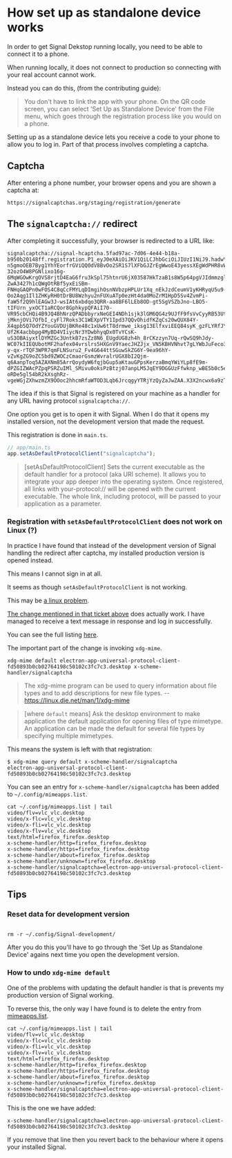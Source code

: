# How set up as standalone device works

In order to get Signal Dekstop running locally, you need to be able to connect it to a phone.

When running locally, it does not connect to production so connecting with your real account cannot work.

Instead you can do this, (from the contributing guide):

> You don't have to link the app with your phone. On the QR code screen, you can
> select 'Set Up as Standalone Device' from the File menu, which goes through the
> registration process like you would on a phone.

Setting up as a standalone device lets you receive a code to your phone to allow you to log in. Part of that process involves completing a captcha.

## Captcha

After entering a phone number, your browser opens and you are shown a captcha at:

```
https://signalcaptchas.org/staging/registration/generate
```

## The `signalcaptcha://` redirect

After completing it successfully, your browser is redirected to a URL like:

```
signalcaptcha://signal-hcaptcha.5fad97ac-7d06-4e44-b18a-b950b20148ff.registration.P1_eyJ0eXAiOiJKV1QiLCJhbGciOiJIUzI1NiJ9.hadwYXNza2V5xQUbS95FbOcFTymWcwlkiuDMCmWDB0NLU3YFf4qbyg1UE6QKu1JcP7hchWLwSaoufylLIMSYjGWJhRJGxt4PnR03wTUwst3kwhcedjHwCGfpWSTTRx3t_oQm5FNvnhkmjEWojiBL87cIoqgzd-n5gmoOEB7Byg1YhYEorfrGViQQ0dV8BvOo2SR1S7lXFbGJZrEgWwoE43yessXEgWdPHR8vWH110BkEZXjSic-32ozO4W8PGNlixo16g-6MqWGOwKrgOVS8rjtD4EaG6fru3kSpl75htnrU6jX03587HkTzaB1s8W5p64pgVJIdmmzgl8LUzpuxokXwVCiM3UOVh7ps44-ZwA3427h1cQWgOtRBf5yxEiSBm-FNHqGAQPn0wFOS4C8qCcFMYLqDImgihOsnNVbzpHPLUr1Xq_nEkJzdCeumV1yKHRyqU5u9-Oo2Aqg1Il1ZHKyRH0tDrBU8Wzhyu2nFUXuATp0ezHt4da0MoZrM1HpD5Sv4ZvmPi-faW5f2Q9hlEAGw3J-wsIAt6xbdqo3QRR-aa8BF6lLEb8OD-gt5SgVSZbJno-LBO5-tIFUrn_yxOCT1aRCQor8GphkypQFAiI70-VR95cbCHQi4B9JQ4BhNrzQPADbbyrxNeGEI4NDh1sjk3lGM6QG4z9UJfF9fsVvCyyRB53UtWUWRU6xxfSXY0yxHykU8kDiCh5IbW19DqZuRejRNkznYaTs-jMknjOVi7OfbI_cyFl7Roks3C1WEXpVTY1Ipd37QQvOhidfKZqCs20wQUX84Y-X4qpb5Q7OdYZYouGVDUjBKRe48c1xUw6tT8drmwe_iksg13ElfxviEEQ84syK_gzFLYRfJYuEttHGC88H8KuKQ_AsP66w0yBCoHTYFjlJurUvSraw-Uf2K4acbbpg4MyBD4VIiycNr3YDwbhyqDx0TvYCsK-uS3OBAiyxtlDYMZGc3UntkB7zsZz8N6_EUgdUG8zh4h_8rCKzzyn7Uq-rQwSQ9hJdy-WC07kIIEQUbotMF2hafex04vrslrs5HXGnV9YaecJHZJjx_VN5KBHVNhvt7gLYWbJuFeco38CmXHaNxJspLLS1qVNWh8WbbAivKNIW2GP0oTy_LZmbRIraNizTjW7_fqxtjVPOBzQEXzC3V72uAYEqDJ0lcZQWwB8NRgosVxGEQv3T7Roy35OkaXGW9V555S1k3Rmk_5Qsn9swLEzansp3ga7rm3DyOYwLrskYkYQ6otvq0xZfJH_nSVDHJOznJ7ktmhgseP7qYVmf88PXlFxQntCkhRF6ZeQ2fMDSdHT1WkfiNWc0GAXdb1dRC5vFeQFaMDLKQlvjvLLvOcY8JswGJVVXkX8l4hiWnjeMtNI3cImGnyHfNwEkMb3ru27tbnxb6jdDPxSJA-y-qx-rTQF3WPR7qmFLNSuru2_Fv4G644ttSGuwSkZG6Y-9ea96hY-vZvKgZG9oZC5bd9ZWOCzCmaorGsmzWvralrUGX8bI2Qjm-q6AanpToq5AZAXNm85ArrQoydyW6fqjbGup5aKtauGPpsKerzaBmqYWiYLp8fE9m-dPZGIZWAcPZpqPSRZuIMl_SMivu0oksPzBtzj07anpLM5JqEY9DGGUzFfwknp_wBE5b0c5ekdlf_zHRv6dZa8gJaPktDw9T3UMSY1wGRtuwYBFg4YqXfBm3r9rqAnswS3k5tmcvUM_uO_NgJhyjZ-oRDe5gl54bR2kXsghRz-vgeWGjZXhwzmZX9OOoc2hhcmRfaWTOD3Lqb6JrcqgyYTRjYzQyZaJwZAA.X3X2ncwx6a9zTzM0flxYmp7jfJg0Ag8DFSNLWbQPuSA
```

The idea if this is that Signal is registered on your machine as a handler for any URL having protocol `signalcaptcha://`.

One option you get is to open it with Signal. When I do that it opens my installed version, not the development version that made the request.

This registration is done in `main.ts`.

```ts
// app/main.ts
app.setAsDefaultProtocolClient("signalcaptcha");
```

> [setAsDefaultProtocolClient] Sets the current executable as the default handler for a protocol (aka URI scheme). It allows you to integrate your app deeper into the operating system. Once registered, all links with your-protocol:// will be opened with the current executable. The whole link, including protocol, will be passed to your application as a parameter.

### Registration with `setAsDefaultProtocolClient` does not work on Linux (?)

In practice I have found that instead of the development version of Signal handling the redirect after captcha, my installed production version is opened instead.

This means I cannot sign in at all.

It seems as though `setAsDefaultProtocolClient` is not working.

This may be [a linux problem](https://github.com/electron/electron/issues/40685).

[The change mentioned in that ticket above](https://github.com/witcher112/electron-app-universal-protocol-client/blob/9645b1636ff90193a63dc678be2b6fa0e0184124/src/index.ts#L179) does actually work. I have managed to receive a text message in response and log in successfully.

You can see the full listing [here](./assets/how-set-up-as-standalone-device-works/register-protocols.ts).

The important part of the change is invoking `xdg-mime`.

```shell
xdg-mime default electron-app-universal-protocol-client-fd50893b0cb02764198c50102c3fc7c3.desktop x-scheme-handler/signalcaptcha
```

> The xdg-mime program can be used to query information about file types and to add descriptions for new file types. -- https://linux.die.net/man/1/xdg-mime

> [where `default` means] Ask the desktop environment to make application the default application for opening files of type mimetype. An application can be made the default for several file types by specifying multiple mimetypes.

This means the system is left with that registration:

```shell
$ xdg-mime query default x-scheme-handler/signalcaptcha
electron-app-universal-protocol-client-fd50893b0cb02764198c50102c3fc7c3.desktop
```

You can see an entry for `x-scheme-handler/signalcaptcha` has been added to `~/.config/mimeapps.list`.

```shell
cat ~/.config/mimeapps.list | tail
video/flv=vlc_vlc.desktop
video/x-flc=vlc_vlc.desktop
video/x-fli=vlc_vlc.desktop
video/x-flv=vlc_vlc.desktop
text/html=firefox_firefox.desktop
x-scheme-handler/http=firefox_firefox.desktop
x-scheme-handler/https=firefox_firefox.desktop
x-scheme-handler/about=firefox_firefox.desktop
x-scheme-handler/unknown=firefox_firefox.desktop
x-scheme-handler/signalcaptcha=electron-app-universal-protocol-client-fd50893b0cb02764198c50102c3fc7c3.desktop

```

## Tips

### Reset data for development version

```

rm -r ~/.config/Signal-development/

```

After you do this you'll have to go through the 'Set Up as Standalone Device' agains next time you open the development version.

### How to undo `xdg-mime default`

One of the problems with updating the default handler is that is prevents my production version of Signal working.

To reverse this, the only way I have found is to delete the entry from [mimeapps.list](https://wiki.archlinux.org/title/XDG_MIME_Applications).

```shell
cat ~/.config/mimeapps.list | tail
video/flv=vlc_vlc.desktop
video/x-flc=vlc_vlc.desktop
video/x-fli=vlc_vlc.desktop
video/x-flv=vlc_vlc.desktop
text/html=firefox_firefox.desktop
x-scheme-handler/http=firefox_firefox.desktop
x-scheme-handler/https=firefox_firefox.desktop
x-scheme-handler/about=firefox_firefox.desktop
x-scheme-handler/unknown=firefox_firefox.desktop
x-scheme-handler/signalcaptcha=electron-app-universal-protocol-client-fd50893b0cb02764198c50102c3fc7c3.desktop

```

This is the one we have added:

```shell
x-scheme-handler/signalcaptcha=electron-app-universal-protocol-client-fd50893b0cb02764198c50102c3fc7c3.desktop
```

If you remove that line then you revert back to the behaviour where it opens your installed Signal.

